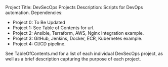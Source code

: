 Project Title: DevSecOps Projects
Description: Scripts for DevOps automation.
Dependencies: 
- Project 0: To Be Updated
- Project 1: See Table of Contents for url.
- Project 2: Ansible, Terraform, AWS, Nginx Integration example.
- Project 3: GitHub, Jenkins, Docker, ECR, Kubernetes example.
- Project 4: CI/CD pipeline.

See TableOfContents.md for a list of each individual DevSecOps project, as well as a brief description capturing the purpose of each project.
